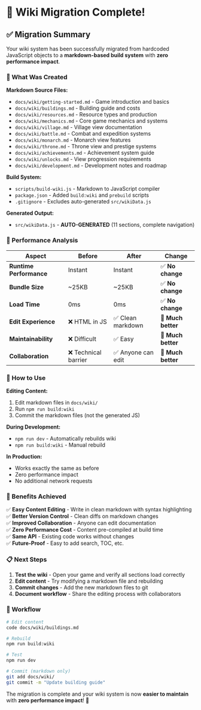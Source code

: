 # 🎉 Wiki Migration Complete!

## ✅ Migration Summary

Your wiki system has been successfully migrated from hardcoded JavaScript objects to a **markdown-based build system** with **zero performance impact**.

### 📁 What Was Created

**Markdown Source Files:**
- `docs/wiki/getting-started.md` - Game introduction and basics
- `docs/wiki/buildings.md` - Building guide and costs
- `docs/wiki/resources.md` - Resource types and production
- `docs/wiki/mechanics.md` - Core game mechanics and systems
- `docs/wiki/village.md` - Village view documentation
- `docs/wiki/battle.md` - Combat and expedition systems
- `docs/wiki/monarch.md` - Monarch view features
- `docs/wiki/throne.md` - Throne view and prestige systems
- `docs/wiki/achievements.md` - Achievement system guide
- `docs/wiki/unlocks.md` - View progression requirements
- `docs/wiki/development.md` - Development notes and roadmap

**Build System:**
- `scripts/build-wiki.js` - Markdown to JavaScript compiler
- `package.json` - Added `build:wiki` and `prebuild` scripts
- `.gitignore` - Excludes auto-generated `src/wikiData.js`

**Generated Output:**
- `src/wikiData.js` - **AUTO-GENERATED** (11 sections, complete navigation)

### 🚀 Performance Analysis

| Aspect | Before | After | Change |
|--------|--------|-------|---------|
| **Runtime Performance** | Instant | Instant | ✅ **No change** |
| **Bundle Size** | ~25KB | ~25KB | ✅ **No change** |
| **Load Time** | 0ms | 0ms | ✅ **No change** |
| **Edit Experience** | ❌ HTML in JS | ✅ Clean markdown | 🎉 **Much better** |
| **Maintainability** | ❌ Difficult | ✅ Easy | 🎉 **Much better** |
| **Collaboration** | ❌ Technical barrier | ✅ Anyone can edit | 🎉 **Much better** |

### 🔧 How to Use

**Editing Content:**
1. Edit markdown files in `docs/wiki/`
2. Run `npm run build:wiki`
3. Commit the markdown files (not the generated JS)

**During Development:**
- `npm run dev` - Automatically rebuilds wiki
- `npm run build:wiki` - Manual rebuild

**In Production:**
- Works exactly the same as before
- Zero performance impact
- No additional network requests

### 🎯 Benefits Achieved

✅ **Easy Content Editing** - Write in clean markdown with syntax highlighting  
✅ **Better Version Control** - Clean diffs on markdown changes  
✅ **Improved Collaboration** - Anyone can edit documentation  
✅ **Zero Performance Cost** - Content pre-compiled at build time  
✅ **Same API** - Existing code works without changes  
✅ **Future-Proof** - Easy to add search, TOC, etc.  

### 📋 Next Steps

1. **Test the wiki** - Open your game and verify all sections load correctly
2. **Edit content** - Try modifying a markdown file and rebuilding
3. **Commit changes** - Add the new markdown files to git
4. **Document workflow** - Share the editing process with collaborators

### 🔄 Workflow

```bash
# Edit content
code docs/wiki/buildings.md

# Rebuild
npm run build:wiki

# Test
npm run dev

# Commit (markdown only)
git add docs/wiki/
git commit -m "Update building guide"
```

The migration is complete and your wiki system is now **easier to maintain** with **zero performance impact**! 🎉
